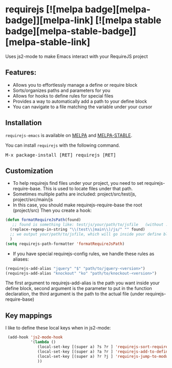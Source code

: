 # requirejs [![melpa badge][melpa-badge]][melpa-link] [![melpa stable badge][melpa-stable-badge]][melpa-stable-link]
Uses js2-mode to make Emacs interact with your RequireJS project

## Features:
* Allows you to effortlessly manage a define or require block
 * Sorts/organizes paths and parameters for you
 * Allows for hooks to define rules for special files
* Provides a way to automatically add a path to your define block
* You can navigate to a file matching the variable under your cursor


## Installation

`requirejs-emacs` is available on [MELPA](https://melpa.org) and [MELPA-STABLE](https://stable.melpa.org).

You can install `requirejs` with the following command.

<kbd>M-x package-install [RET] requirejs [RET]</kbd>

## Customization 
* To help requirejs find files under your project, you need to set requirejs-require-base.
 This is used to locate files under that path.
 * Sometimes multiple paths are included: project/src/test/js, project/src/main/js
  * In this case, you should make requirejs-require-base the root (project/src)
   Then you create a hook: 
```lisp
(defun formatRequireJsPath(found)
   ;; found is something like: test/js/your/path/to/jsfile   (without .js extension)
  (replace-regexp-in-string "\\(test\\|main\\)/js/" "" found)
  ;; we output your/path/to/jsfile, which will go inside your define block.
  )
(setq requirejs-path-formatter 'formatRequireJsPath)
```

* If you have special requirejs-config rules, we handle these rules as aliases:
```lisp
(requirejs-add-alias "jquery" "$" "path/to/jquery-<version>")
(requirejs-add-alias "knockout" "ko" "path/to/knockout-<version>")
```

The first argument to requirejs-add-alias is the path you want inside your define block, 
second argument is the parameter to put in the function declaration,
the third argument is the path to the actual file (under requirejs-require-base)

## Key mappings
I like to define these local keys when in js2-mode:
```lisp
 (add-hook 'js2-mode-hook
           '(lambda ()
              (local-set-key [(super a) ?s ?r ] 'requirejs-sort-require-paths)
              (local-set-key [(super a) ?a ?r ] 'requirejs-add-to-define)
              (local-set-key [(super a) ?r ?j ] 'requirejs-jump-to-module)
              ))
```
